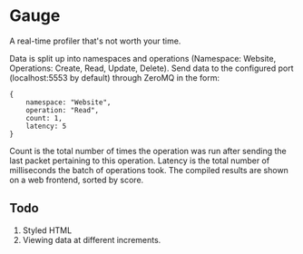 Gauge
=====
A real-time profiler that's not worth your time.

Data is split up into namespaces and operations (Namespace:  Website, 
Operations:  Create, Read, Update, Delete).  Send data to the configured 
port (localhost:5553 by default) through ZeroMQ in the form:
```
{
    namespace: "Website",
    operation: "Read", 
    count: 1, 
    latency: 5
}
```
Count is the total number of times the operation was run after sending 
the last packet pertaining to this operation.  Latency is the total 
number of milliseconds the batch of operations took.  The compiled 
results are shown on a web frontend, sorted by score.


Todo
----
1.  Styled HTML
2.  Viewing data at different increments.
